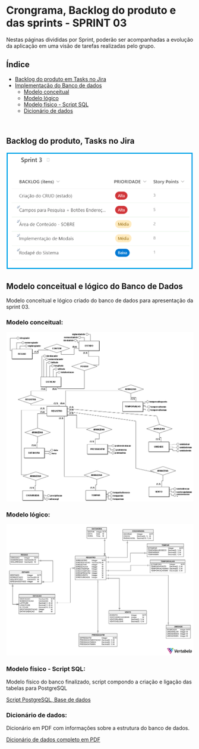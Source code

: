 # Crongrama, Backlog do produto e das sprints - SPRINT 03
Nestas páginas divididas por Sprint, poderão ser acompanhadas a evolução da aplicação em uma visão de tarefas realizadas pelo grupo.
<br />


<h2>Índice</h2>

- [Backlog do produto em Tasks no Jira](#backlog-do-produto-tasks-no-jira)
- [Implementação do Banco de dados](#implementacao-do-banco-de-dados)
    - [Modelo conceitual](#modelo-conceitual)
    - [Modelo lógico](#modelo-logico)
    - [Modelo físico - Script SQL](#modelo-fisico-script-sql)
    - [Dicionário de dados](#dicionario-dados)
<br />


<h2>Backlog do produto, Tasks no Jira</h2>

![taskssprint01](../readme_docs/tasks_sprint03.png)
<br />


<h2>Modelo conceitual e lógico do Banco de Dados</h2>

Modelo conceitual e lógico criado do banco de dados para apresentação da sprint 03.


<h3>Modelo conceitual:</h3>

![ModeloconceitualBDSP1](../documents/BRModel_ConceitualIACITI.png "Modelo conceitual BD Sprint 1")


<h3>Modelo lógico:</h3>

![ModeloLogicoBDSP1](../documents/IACIT_PostgreSQL-050922_COMPLETO.png "Modelo lógico BD Sprint 1")


<h3>Modelo físico - Script SQL:</h3>
Modelo físico do banco finalizado, script compondo a criação e ligação das tabelas para PostgreSQL

[Script PostgreSQL, Base de dados](../documents/IACIT_PostgreSQL_Physical_Export_create.sql)


<h3>Dicionário de dados:</h3>
Dicionário em PDF com informações sobre a estrutura do banco de dados.

[Dicionário de dados completo em PDF](../documents/IACIT_PostgreSQL.pdf)



